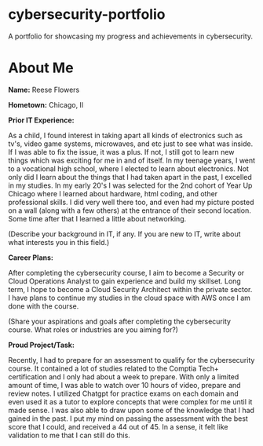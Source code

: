 # cybersecurity-portfolio
A portfolio for showcasing my progress and achievements in cybersecurity.

# About Me

**Name:** Reese Flowers

**Hometown:** Chicago, Il

**Prior IT Experience:**

As a child, I found interest in taking apart all kinds of electronics such as tv's, video game systems, microwaves, and etc just to see what was inside. If I was able to fix the issue, it was a plus. If not, I still got to learn new things which was exciting for me in and of itself. In my teenage years, I went to a vocational high school, where I elected to learn about electronics. Not only did I learn about the things that I had taken apart in the past, I excelled in my studies. In my early 20's I was selected for the 2nd cohort of Year Up Chicago where I learned about hardware, html coding, and other professional skills. I did very well there too, and even had my picture posted on a wall (along with a few others) at the entrance of their second location. Some time after that I learned a little about networking. 


(Describe your background in IT, if any. If you are new to IT, write about what interests
you in this field.)

**Career Plans:**

After completing the cybersecurity course, I aim to become a Security or Cloud Operations Analyst to gain experience and build my skillset. Long term, I hope to become a Cloud Security Architect within the private sector. I have plans to continue my studies in the cloud space with AWS once I am done with the course. 


(Share your aspirations and goals after completing the cybersecurity course. What
roles or industries are you aiming for?)

**Proud Project/Task:**

Recently, I had to prepare for an assessment to qualify for the cybersecurity course. It contained a lot of studies related to the Comptia Tech+ certification and I only had about a week to prepare. With only a limited amount of time, I was able to watch over 10 hours of video, prepare and review notes. I utilized Chatgpt for practice exams on each domain and even used it as a tutor to explore concepts that were complex for me until it made sense. I was also able to draw upon some of the knowledge that I had gained in the past. I put my mind on passing the assessment with the best score that I could, and received a 44 out of 45. In a sense, it felt like validation to me that I can still do this.


